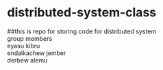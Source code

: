 # distributed-system-class
##this is repo for storing code for distributed system<br />
group members<br />
  eyasu kibru<br />
  endalkachew jember<br />
  derbew alemu<br /> 

